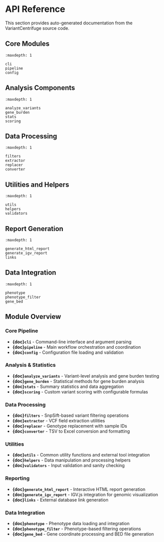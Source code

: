 # API Reference

This section provides auto-generated documentation from the VariantCentrifuge source code.

## Core Modules

```{toctree}
:maxdepth: 1

cli
pipeline
config
```

## Analysis Components

```{toctree}
:maxdepth: 1

analyze_variants
gene_burden
stats
scoring
```

## Data Processing

```{toctree}
:maxdepth: 1

filters
extractor
replacer
converter
```

## Utilities and Helpers

```{toctree}
:maxdepth: 1

utils
helpers
validators
```

## Report Generation

```{toctree}
:maxdepth: 1

generate_html_report
generate_igv_report
links
```

## Data Integration

```{toctree}
:maxdepth: 1

phenotype
phenotype_filter
gene_bed
```

## Module Overview

### Core Pipeline

- **{doc}`cli`** - Command-line interface and argument parsing
- **{doc}`pipeline`** - Main workflow orchestration and coordination
- **{doc}`config`** - Configuration file loading and validation

### Analysis & Statistics

- **{doc}`analyze_variants`** - Variant-level analysis and gene burden testing
- **{doc}`gene_burden`** - Statistical methods for gene burden analysis
- **{doc}`stats`** - Summary statistics and data aggregation
- **{doc}`scoring`** - Custom variant scoring with configurable formulas

### Data Processing

- **{doc}`filters`** - SnpSift-based variant filtering operations
- **{doc}`extractor`** - VCF field extraction utilities
- **{doc}`replacer`** - Genotype replacement with sample IDs
- **{doc}`converter`** - TSV to Excel conversion and formatting

### Utilities

- **{doc}`utils`** - Common utility functions and external tool integration
- **{doc}`helpers`** - Data manipulation and processing helpers
- **{doc}`validators`** - Input validation and sanity checking

### Reporting

- **{doc}`generate_html_report`** - Interactive HTML report generation
- **{doc}`generate_igv_report`** - IGV.js integration for genomic visualization
- **{doc}`links`** - External database link generation

### Data Integration

- **{doc}`phenotype`** - Phenotype data loading and integration
- **{doc}`phenotype_filter`** - Phenotype-based filtering operations
- **{doc}`gene_bed`** - Gene coordinate processing and BED file generation